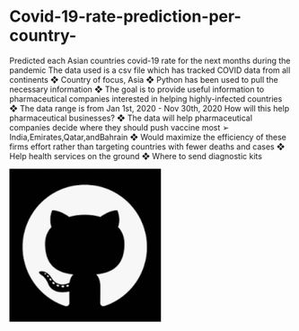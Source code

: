 # Covid-19-rate-prediction-per-country-
Predicted each Asian countries covid-19 rate for the next months during the pandemic
The data used is a csv file which has tracked COVID data from all continents
❖ Country of focus, Asia
❖ Python has been used to pull the necessary information
❖ The goal is to provide useful information to pharmaceutical companies interested in
helping highly-infected countries
❖ The data range is from Jan 1st, 2020 - Nov 30th, 2020
How will this help pharmaceutical businesses?
❖ The data will help pharmaceutical companies decide where they should push vaccine most
➢ India,Emirates,Qatar,andBahrain
❖ Would maximize the efficiency of these firms effort rather than targeting
countries with fewer deaths and cases
❖ Help health services on the ground
❖ Where to send diagnostic kits


![1](https://github.com/RezaAmimi/Covid-19-rate-prediction-per-country-/blob/main/GIT%20SCREEN.png)
